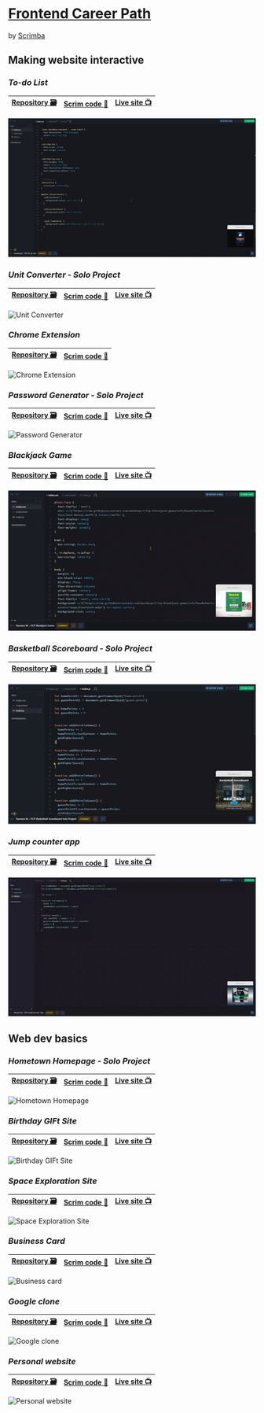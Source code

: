 # [Frontend Career Path](https://v2.scrimba.com/the-frontend-developer-career-path-c0j)
by [Scrimba](https://v2.scrimba.com/home)

## Making website interactive

### *To-do List*

| [Repository 🗃️](https://github.com/mendezpvi/fcp-todo-list) | [Scrim code 📝](https://v2.scrimba.com/s0uo04ro2j) | [Live site 📺](https://mendezpvi.github.io/fcp-todo-list/) |
| --- | --- | --- |

![To-do List](https://raw.githubusercontent.com/mendezpvi/fcp-todo-list/refs/heads/main/assets/screenshot/sample.gif)

### *Unit Converter - Solo Project*

| [Repository 🗃️](https://github.com/mendezpvi/fcp-unit-converter) | [Scrim code 📝](https://v2.scrimba.com/s0e7c04pl3) | [Live site 📺](https://mendezpvi.github.io/fcp-unit-converter/) |
| --- | --- | --- |

![Unit Converter](https://raw.githubusercontent.com/mendezpvi/fcp-unit-converter/refs/heads/main/assets/screenshot/sample.gif)

### *Chrome Extension*

| [Repository 🗃️](https://github.com/mendezpvi/fcp-chrome-extension) | [Scrim code 📝](https://v2.scrimba.com/s03nmhsii4) |
| --- | --- |

![Chrome Extension](https://raw.githubusercontent.com/mendezpvi/fcp-chrome-extension/refs/heads/main/screenshot/sample.gif)

### *Password Generator - Solo Project*

| [Repository 🗃️](https://github.com/mendezpvi/fcp-password-generator) | [Scrim code 📝](https://v2.scrimba.com/s05ub0p50h) | [Live site 📺](https://mendezpvi.github.io/fcp-password-generator/) |
| --- | --- | --- |

![Password Generator](https://raw.githubusercontent.com/mendezpvi/fcp-password-generator/refs/heads/main/assets/screenshot/sample.gif)

### *Blackjack Game*

| [Repository 🗃️](https://github.com/mendezpvi/fcp-blackjack-game) | [Scrim code 📝](https://v2.scrimba.com/s0af9rdnko) | [Live site 📺](https://mendezpvi.github.io/fcp-blackjack-game/) |
| --- | --- | --- |

![Blackjack Game](https://raw.githubusercontent.com/mendezpvi/fcp-blackjack-game/refs/heads/main/assets/screenshot/sample.gif)

### *Basketball Scoreboard - Solo Project*

| [Repository 🗃️](https://github.com/mendezpvi/fcp-basketball-scoreboard) | [Scrim code 📝](https://v2.scrimba.com/s07kg1un8r) | [Live site 📺](https://mendezpvi.github.io/fcp-basketball-scoreboard/) |
| --- | --- | --- |

![Basketball Scoreboard](https://raw.githubusercontent.com/mendezpvi/fcp-basketball-scoreboard/refs/heads/main/screenshot/sample.gif)

### *Jump counter app*

| [Repository 🗃️](https://github.com/mendezpvi/fcp-jump-counter-app) | [Scrim code 📝](https://v2.scrimba.com/s0enpe14p6) | [Live site 📺](https://mendezpvi.github.io/fcp-jump-counter-app/) |
| --- | --- | --- |

![Jump counter app](https://raw.githubusercontent.com/mendezpvi/fcp-jump-counter-app/refs/heads/main/screenshots/jump-counter-sample.gif)

## Web dev basics

### *Hometown Homepage - Solo Project*

| [Repository 🗃️](https://github.com/mendezpvi/fcp-hometown-homepage) | [Scrim code 📝](https://v2.scrimba.com/s0bu6vo2hg) | [Live site 📺](https://mendezpvi.github.io/fcp-hometown-homepage/) |
| --- | --- | --- |

![Hometown Homepage](https://raw.githubusercontent.com/mendezpvi/fcp-hometown-homepage/refs/heads/main/screenshots/sample-video.gif)

### *Birthday GIFt Site*

| [Repository 🗃️](https://github.com/mendezpvi/fcp-birthday-gift-site) | [Scrim code 📝](https://v2.scrimba.com/s0jatukv69) | [Live site 📺](https://mendezpvi.github.io/fcp-birthday-gift-site/) |
| --- | --- | --- |

![Birthday GIFt Site](https://raw.githubusercontent.com/mendezpvi/fcp-birthday-gift-site/refs/heads/main/images/birthday-gift-site-screenshot.avif)

### *Space Exploration Site*

| [Repository 🗃️](https://github.com/mendezpvi/fcp-space-exploration-site) | [Scrim code 📝](https://v2.scrimba.com/s0jr57q0ik) | [Live site 📺](https://mendezpvi.github.io/fcp-space-exploration-site/) |
| --- | --- | --- |

![Space Exploration Site](https://raw.githubusercontent.com/mendezpvi/fcp-space-exploration-site/refs/heads/main/images/space-exploration-site-screenshot.avif)

### *Business Card*

| [Repository 🗃️](https://github.com/mendezpvi/fcp-google-clone) | [Scrim code 📝](https://v2.scrimba.com/s0jhpfpbob) | [Live site 📺](https://mendezpvi.github.io/fcp-business-card/) |
| --- | --- | --- |

![Business card](https://raw.githubusercontent.com/mendezpvi/fcp-business-card/refs/heads/main/image/business-card-screenshot.avif)

### *Google clone*

| [Repository 🗃️](https://github.com/mendezpvi/fcp-google-clone) | [Scrim code 📝](https://v2.scrimba.com/s015itui0i) | [Live site 📺](https://mendezpvi.github.io/fcp-google-clone/) |
| --- | --- | --- |

![Google clone](https://raw.githubusercontent.com/mendezpvi/fcp-google-clone/refs/heads/main/google-clone-screenshot.avif)

### *Personal website*

| [Repository 🗃️](https://github.com/mendezpvi/fcp-personal-website) | [Scrim code 📝](https://v2.scrimba.com/s0m2taj2s6) | [Live site 📺](https://mendezpvi.github.io/fcp-personal-website/) |
| --- | --- | --- |

![Personal website](https://raw.githubusercontent.com/mendezpvi/fcp-personal-website/refs/heads/main/personal-website-screenshot.avif)
